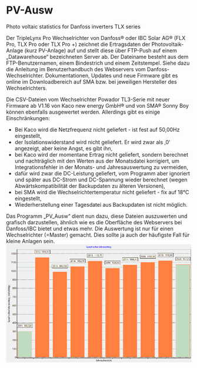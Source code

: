 # PV-Ausw
Photo voltaic statistics for Danfoss inverters TLX series

Der TripleLynx Pro Wechselrichter von Danfoss® oder IBC Solar AG® (FLX Pro, TLX Pro oder TLX Pro +) zeichnet die Ertragsdaten der Photovoltaik-Anlage (kurz PV-Anlage) auf und stellt diese über FTP-Push auf einem „Datawarehouse“ bezeichneten Server ab. Der Dateiname besteht aus dem FTP-Benutzernamen, einem Bindestrich und einem Zeitstempel.
Siehe dazu die Anleitung im Benutzerhandbuch des Webservers vom Danfoss-Wechselrichter. Dokumentationen, Updates und neue Firmware gibt es online im Downloadbereich auf SMA bzw. bei jeweiligen Hersteller des Wechselrichters.

Die CSV-Dateien vom Wechselrichter Powador TL3-Serie mit neuer Firmware ab V1.16 von Kaco new energy GmbH® und von SMA® Sonny Boy können ebenfalls ausgewertet werden. Allerdings gibt es einige Einschränkungen:
- Bei Kaco wird die Netzfrequenz nicht geliefert - ist fest auf 50,00Hz eingestellt,
- der Isolationswiderstand wird nicht geliefert. Er wird zwar als ‚0‘ angezeigt, aber keine Angst, es gibt ihn,
- bei Kaco wird der momentane Ertrag nicht geliefert, sondern berechnet und nachträglich mit den Werten aus der Monatsdatei korrigiert, um Integrationsfehler in der Monats- und Jahresauswertung zu vermeiden,
- dafür wird zwar die DC-Leistung geliefert, vom Programm aber ignoriert und später aus DC-Strom und DC-Spannung wieder berechnet (wegen Abwärtskompatibilität der Backupdaten zu älteren Versionen),
- bei SMA wird die Wechselrichtertemperatur nicht geliefert - fix auf 18°C eingestellt,
- Wiederherstellung einer Tagesdatei aus Backupdaten ist nicht möglich.

Das Programm „PV_Ausw“ dient nun dazu, diese Dateien auszuwerten und grafisch darzustellen, ähnlich wie es die Oberfläche des Webservers bei Danfoss/IBC bietet und etwas mehr. Die Auswertung ist nur für einen Wechselrichter (=Master) gemacht. Dies sollte ja auch der häufigste Fall für kleine Anlagen sein.
![Screenshot Gesamtertrag](chart_20201103_4.png)
